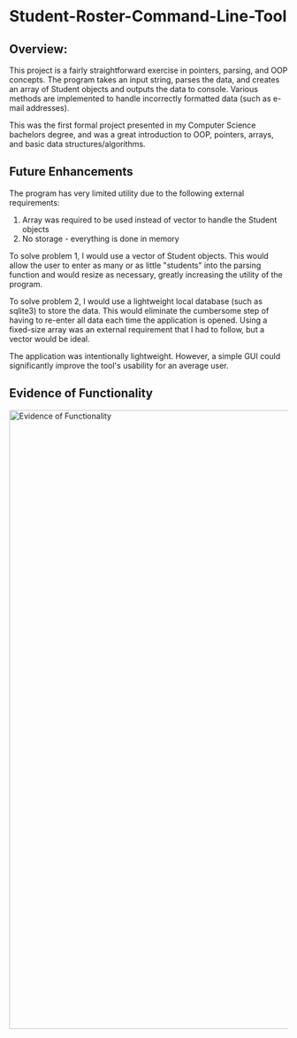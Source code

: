 # Student-Roster-Command-Line-Tool

## Overview:
This project is a fairly straightforward exercise in pointers, parsing, and OOP concepts. The program takes an input string, parses the data, and creates an array of Student objects and outputs the data to console. Various methods are implemented to handle incorrectly formatted data (such as e-mail addresses). 

This was the first formal project presented in my Computer Science bachelors degree, and was a great introduction to OOP, pointers, arrays, and basic data structures/algorithms.

## Future Enhancements
The program has very limited utility due to the following external requirements:
1. Array was required to be used instead of vector to handle the Student objects
2. No storage - everything is done in memory

To solve problem 1, I would use a vector of Student objects. This would allow the user to enter as many or as little "students" into the parsing function and would resize as necessary, greatly increasing the utility of the program. 

To solve problem 2, I would use a lightweight local database (such as sqlite3) to store the data. This would eliminate the cumbersome step of having to re-enter all data each time the application is opened. Using a fixed-size array was an external requirement that I had to follow, but a vector would be ideal.

The application was intentionally lightweight. However, a simple GUI could significantly improve the tool's usability for an average user. 

## Evidence of Functionality
<img width="1117" alt="Evidence of Functionality" src="https://github.com/culturedmold/Student-Roster-Command-Line-Tool/assets/122142361/2d59a1ac-e59b-4fdb-852c-f5549c1088c7">

